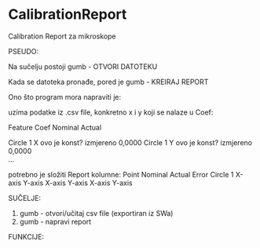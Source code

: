 # CalibrationReport
Calibration Report za mikroskope

PSEUDO:

Na sučelju postoji gumb - OTVORI DATOTEKU

Kada se datoteka pronađe, pored je gumb - KREIRAJ REPORT

Ono što program mora napraviti je:

uzima podatke iz .csv file, konkretno x i y koji se nalaze u Coef:

Feature     Coef        Nominal             Actual

Circle 1     X       ovo je konst?   izmjereno 0,0000
Circle 1     Y       ovo je konst?   izmjereno 0,0000   
...

potrebno je složiti Report
kolumne: 
Point	        Nominal 		    Actual  		    Error
Circle 1    X-axis	Y-axis      X-axis	Y-axis      X-axis	Y-axis



SUČELJE:
1. gumb - otvori/učitaj csv file (exportiran iz SWa)
2. gumb - napravi report




FUNKCIJE:
